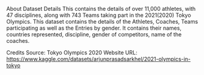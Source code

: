 About Dataset
Details
This contains the details of over 11,000 athletes, with 47 disciplines, 
along with 743 Teams taking part in the 2021(2020) Tokyo Olympics.
This dataset contains the details of the Athletes, Coaches, Teams participating as well as the Entries by gender. 
It contains their names, countries represented, discipline, gender of competitors, name of the coaches.

Credits
Source: Tokyo Olympics 2020 Website
URL: https://www.kaggle.com/datasets/arjunprasadsarkhel/2021-olympics-in-tokyo
